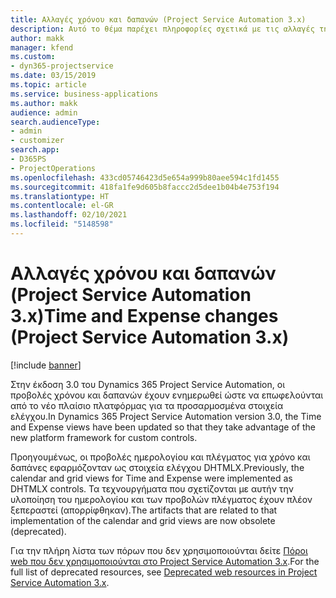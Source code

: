 ```yaml
---
title: Αλλαγές χρόνου και δαπανών (Project Service Automation 3.x)
description: Αυτό το θέμα παρέχει πληροφορίες σχετικά με τις αλλαγές της λύσης για τον χρόνο και τις δαπάνες.
author: makk
manager: kfend
ms.custom:
- dyn365-projectservice
ms.date: 03/15/2019
ms.topic: article
ms.service: business-applications
ms.author: makk
audience: admin
search.audienceType:
- admin
- customizer
search.app:
- D365PS
- ProjectOperations
ms.openlocfilehash: 433cd05746423d5e654a999b80aee594c1fd1455
ms.sourcegitcommit: 418fa1fe9d605b8faccc2d5dee1b04b4e753f194
ms.translationtype: HT
ms.contentlocale: el-GR
ms.lasthandoff: 02/10/2021
ms.locfileid: "5148598"
---
```

# <a name="time-and-expense-changes-project-service-automation-3x"></a><span data-ttu-id="ffad0-103">Αλλαγές χρόνου και δαπανών (Project Service Automation 3.x)</span><span class="sxs-lookup"><span data-stu-id="ffad0-103">Time and Expense changes (Project Service Automation 3.x)</span></span>

[!include [banner](../../includes/psa-now-project-operations.md)]

<span data-ttu-id="ffad0-104">Στην έκδοση 3.0 του Dynamics 365 Project Service Automation, οι προβολές χρόνου και δαπανών έχουν ενημερωθεί ώστε να επωφελούνται από το νέο πλαίσιο πλατφόρμας για τα προσαρμοσμένα στοιχεία ελέγχου.</span><span class="sxs-lookup"><span data-stu-id="ffad0-104">In Dynamics 365 Project Service Automation version 3.0, the Time and Expense views have been updated so that they take advantage of the new platform framework for custom controls.</span></span>

<span data-ttu-id="ffad0-105">Προηγουμένως, οι προβολές ημερολογίου και πλέγματος για χρόνο και δαπάνες εφαρμόζονταν ως στοιχεία ελέγχου DHTMLX.</span><span class="sxs-lookup"><span data-stu-id="ffad0-105">Previously, the calendar and grid views for Time and Expense were implemented as DHTMLX controls.</span></span> <span data-ttu-id="ffad0-106">Τα τεχνουργήματα που σχετίζονται με αυτήν την υλοποίηση του ημερολογίου και των προβολών πλέγματος έχουν πλέον ξεπεραστεί (απορρίφθηκαν).</span><span class="sxs-lookup"><span data-stu-id="ffad0-106">The artifacts that are related to that implementation of the calendar and grid views are now obsolete (deprecated).</span></span>

<span data-ttu-id="ffad0-107">Για την πλήρη λίστα των πόρων που δεν χρησιμοποιούνται δείτε [Πόροι web που δεν χρησιμοποιούνται στο Project Service Automation 3.x](web-resources-deprecated-v3.x.md).</span><span class="sxs-lookup"><span data-stu-id="ffad0-107">For the full list of deprecated resources, see [Deprecated web resources in Project Service Automation 3.x](web-resources-deprecated-v3.x.md).</span></span>
